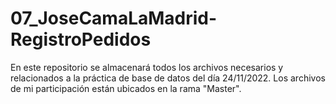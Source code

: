 # 07_JoseCamaLaMadrid-RegistroPedidos
En este repositorio se almacenará todos los archivos necesarios y relacionados a la práctica de base de datos del día 24/11/2022. Los archivos de mi participación están ubicados en la rama "Master".
